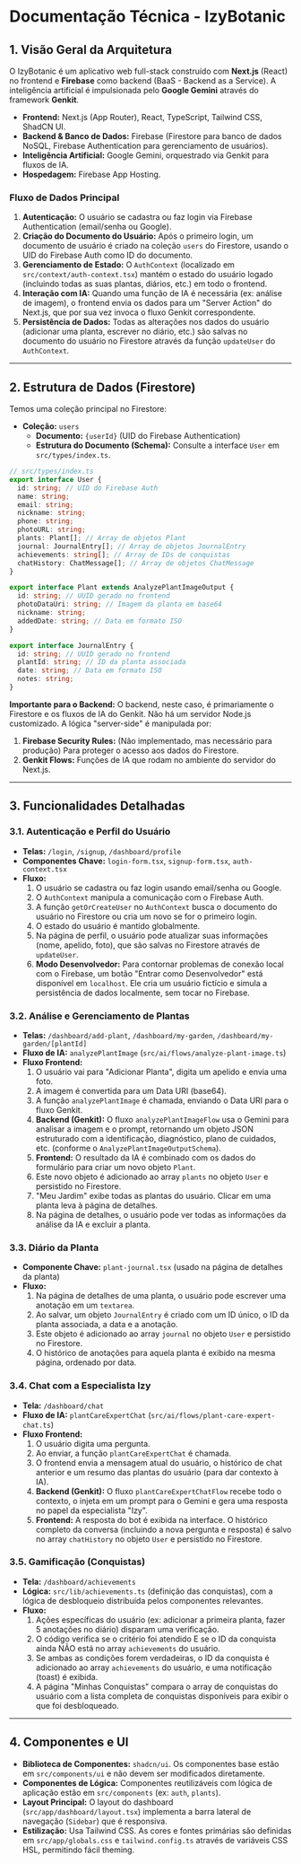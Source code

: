 # Documentação Técnica - IzyBotanic

## 1. Visão Geral da Arquitetura

O IzyBotanic é um aplicativo web full-stack construído com **Next.js** (React) no frontend e **Firebase** como backend (BaaS - Backend as a Service). A inteligência artificial é impulsionada pelo **Google Gemini** através do framework **Genkit**.

-   **Frontend:** Next.js (App Router), React, TypeScript, Tailwind CSS, ShadCN UI.
-   **Backend & Banco de Dados:** Firebase (Firestore para banco de dados NoSQL, Firebase Authentication para gerenciamento de usuários).
-   **Inteligência Artificial:** Google Gemini, orquestrado via Genkit para fluxos de IA.
-   **Hospedagem:** Firebase App Hosting.

### Fluxo de Dados Principal

1.  **Autenticação:** O usuário se cadastra ou faz login via Firebase Authentication (email/senha ou Google).
2.  **Criação do Documento do Usuário:** Após o primeiro login, um documento de usuário é criado na coleção `users` do Firestore, usando o UID do Firebase Auth como ID do documento.
3.  **Gerenciamento de Estado:** O `AuthContext` (localizado em `src/context/auth-context.tsx`) mantém o estado do usuário logado (incluindo todas as suas plantas, diários, etc.) em todo o frontend.
4.  **Interação com IA:** Quando uma função de IA é necessária (ex: análise de imagem), o frontend envia os dados para um "Server Action" do Next.js, que por sua vez invoca o fluxo Genkit correspondente.
5.  **Persistência de Dados:** Todas as alterações nos dados do usuário (adicionar uma planta, escrever no diário, etc.) são salvas no documento do usuário no Firestore através da função `updateUser` do `AuthContext`.

---

## 2. Estrutura de Dados (Firestore)

Temos uma coleção principal no Firestore:

-   **Coleção:** `users`
    -   **Documento:** `{userId}` (UID do Firebase Authentication)
    -   **Estrutura do Documento (Schema):** Consulte a interface `User` em `src/types/index.ts`.

```typescript
// src/types/index.ts
export interface User {
  id: string; // UID do Firebase Auth
  name: string;
  email: string;
  nickname: string;
  phone: string;
  photoURL: string;
  plants: Plant[]; // Array de objetos Plant
  journal: JournalEntry[]; // Array de objetos JournalEntry
  achievements: string[]; // Array de IDs de conquistas
  chatHistory: ChatMessage[]; // Array de objetos ChatMessage
}

export interface Plant extends AnalyzePlantImageOutput {
  id: string; // UUID gerado no frontend
  photoDataUri: string; // Imagem da planta em base64
  nickname: string;
  addedDate: string; // Data em formato ISO
}

export interface JournalEntry {
  id: string; // UUID gerado no frontend
  plantId: string; // ID da planta associada
  date: string; // Data em formato ISO
  notes: string;
}
```

**Importante para o Backend:** O backend, neste caso, é primariamente o Firestore e os fluxos de IA do Genkit. Não há um servidor Node.js customizado. A lógica "server-side" é manipulada por:
1.  **Firebase Security Rules:** (Não implementado, mas necessário para produção) Para proteger o acesso aos dados do Firestore.
2.  **Genkit Flows:** Funções de IA que rodam no ambiente do servidor do Next.js.

---

## 3. Funcionalidades Detalhadas

### 3.1. Autenticação e Perfil do Usuário

-   **Telas:** `/login`, `/signup`, `/dashboard/profile`
-   **Componentes Chave:** `login-form.tsx`, `signup-form.tsx`, `auth-context.tsx`
-   **Fluxo:**
    1.  O usuário se cadastra ou faz login usando email/senha ou Google.
    2.  O `AuthContext` manipula a comunicação com o Firebase Auth.
    3.  A função `getOrCreateUser` no `AuthContext` busca o documento do usuário no Firestore ou cria um novo se for o primeiro login.
    4.  O estado do usuário é mantido globalmente.
    5.  Na página de perfil, o usuário pode atualizar suas informações (nome, apelido, foto), que são salvas no Firestore através de `updateUser`.
    6.  **Modo Desenvolvedor:** Para contornar problemas de conexão local com o Firebase, um botão "Entrar como Desenvolvedor" está disponível em `localhost`. Ele cria um usuário fictício e simula a persistência de dados localmente, sem tocar no Firebase.

### 3.2. Análise e Gerenciamento de Plantas

-   **Telas:** `/dashboard/add-plant`, `/dashboard/my-garden`, `/dashboard/my-garden/[plantId]`
-   **Fluxo de IA:** `analyzePlantImage` (`src/ai/flows/analyze-plant-image.ts`)
-   **Fluxo Frontend:**
    1.  O usuário vai para "Adicionar Planta", digita um apelido e envia uma foto.
    2.  A imagem é convertida para um Data URI (base64).
    3.  A função `analyzePlantImage` é chamada, enviando o Data URI para o fluxo Genkit.
    4.  **Backend (Genkit):** O fluxo `analyzePlantImageFlow` usa o Gemini para analisar a imagem e o prompt, retornando um objeto JSON estruturado com a identificação, diagnóstico, plano de cuidados, etc. (conforme o `AnalyzePlantImageOutputSchema`).
    5.  **Frontend:** O resultado da IA é combinado com os dados do formulário para criar um novo objeto `Plant`.
    6.  Este novo objeto é adicionado ao array `plants` no objeto `User` e persistido no Firestore.
    7.  "Meu Jardim" exibe todas as plantas do usuário. Clicar em uma planta leva à página de detalhes.
    8.  Na página de detalhes, o usuário pode ver todas as informações da análise da IA e excluir a planta.

### 3.3. Diário da Planta

-   **Componente Chave:** `plant-journal.tsx` (usado na página de detalhes da planta)
-   **Fluxo:**
    1.  Na página de detalhes de uma planta, o usuário pode escrever uma anotação em um `textarea`.
    2.  Ao salvar, um objeto `JournalEntry` é criado com um ID único, o ID da planta associada, a data e a anotação.
    3.  Este objeto é adicionado ao array `journal` no objeto `User` e persistido no Firestore.
    4.  O histórico de anotações para aquela planta é exibido na mesma página, ordenado por data.

### 3.4. Chat com a Especialista Izy

-   **Tela:** `/dashboard/chat`
-   **Fluxo de IA:** `plantCareExpertChat` (`src/ai/flows/plant-care-expert-chat.ts`)
-   **Fluxo Frontend:**
    1.  O usuário digita uma pergunta.
    2.  Ao enviar, a função `plantCareExpertChat` é chamada.
    3.  O frontend envia a mensagem atual do usuário, o histórico de chat anterior e um resumo das plantas do usuário (para dar contexto à IA).
    4.  **Backend (Genkit):** O fluxo `plantCareExpertChatFlow` recebe todo o contexto, o injeta em um prompt para o Gemini e gera uma resposta no papel da especialista "Izy".
    5.  **Frontend:** A resposta do bot é exibida na interface. O histórico completo da conversa (incluindo a nova pergunta e resposta) é salvo no array `chatHistory` no objeto `User` e persistido no Firestore.

### 3.5. Gamificação (Conquistas)

-   **Tela:** `/dashboard/achievements`
-   **Lógica:** `src/lib/achievements.ts` (definição das conquistas), com a lógica de desbloqueio distribuída pelos componentes relevantes.
-   **Fluxo:**
    1.  Ações específicas do usuário (ex: adicionar a primeira planta, fazer 5 anotações no diário) disparam uma verificação.
    2.  O código verifica se o critério foi atendido E se o ID da conquista ainda NÃO está no array `achievements` do usuário.
    3.  Se ambas as condições forem verdadeiras, o ID da conquista é adicionado ao array `achievements` do usuário, e uma notificação (toast) é exibida.
    4.  A página "Minhas Conquistas" compara o array de conquistas do usuário com a lista completa de conquistas disponíveis para exibir o que foi desbloqueado.

---

## 4. Componentes e UI

-   **Biblioteca de Componentes:** `shadcn/ui`. Os componentes base estão em `src/components/ui` e não devem ser modificados diretamente.
-   **Componentes de Lógica:** Componentes reutilizáveis com lógica de aplicação estão em `src/components` (ex: `auth`, `plants`).
-   **Layout Principal:** O layout do dashboard (`src/app/dashboard/layout.tsx`) implementa a barra lateral de navegação (`Sidebar`) que é responsiva.
-   **Estilização:** Usa Tailwind CSS. As cores e fontes primárias são definidas em `src/app/globals.css` e `tailwind.config.ts` através de variáveis CSS HSL, permitindo fácil theming.